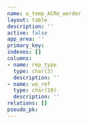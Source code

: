 ```yaml
---
name: u_temp_ACRe_worder
layout: table
description: ''
active: false
app_area: ''
primary_key: 
indexes: []
columns:
- name: rep_type
  type: char(3)
  description: ''
- name: wo_ref
  type: char(10)
  description: ''
relations: []
pseudo_pk: 
---
```


